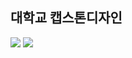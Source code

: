 ## 대학교 캡스톤디자인 

<img src="https://capsule-render.vercel.app/api?type=wave&color=auto&height=300&section=header&text=hcb의 깃허브%20render&fontSize=90" />
 <img src="https://img.shields.io/badge/TypeScript-3178C6?style=flat&logo=TypeScript&logoColor=white"/>
